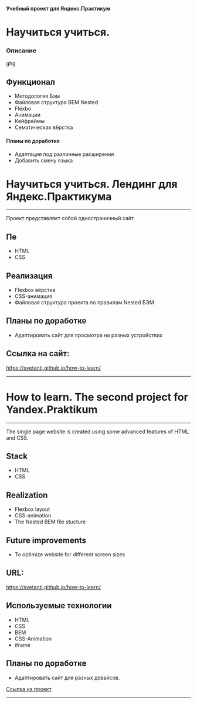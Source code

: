 **Учебный проект для Яндекс.Практикум**
# Научиться учиться.

### Описание

ghg


## Функционал
- Методология Бэм
- Файловая структура BEM Nested
- Flexbo
- Анимации
- Кейфреймы
- Сематическая вёрстка

#### Планы по доработке
- Адаптация под различные расширения
- Добавить смену языка

# Научиться учиться. Лендинг для Яндекс.Практикума
---

Проект представляет собой одностраничный сайт.

## Пе
* HTML
* CSS

## Реализация
* Flexbox вёрстка
* CSS-анимация
* Файловая структура проекта по правилам Nested БЭМ

## Планы по доработке
* Адаптировать сайт для просмотра на разных устройствах

## Ссылка на сайт:
https://svetanti.github.io/how-to-learn/

---

# How to learn. The second project for Yandex.Praktikum
---

The single page website is created using some advanced features of HTML and CSS.

## Stack
* HTML
* CSS

## Realization
* Flexbox layout
* CSS-animation
* The Nested BEM file stucture

## Future improvements
* To optimize website for different screen sizes

## URL:
https://svetanti.github.io/how-to-learn/


## Используемые технологии
* HTML
* CSS
* BEM
* CSS-Animation
* iframe

## Планы по доработке
* Адаптировать сайт для разных девайсов.

[Ссылка на проект](https://andreysdrv.github.io/how-to-learn/)

---